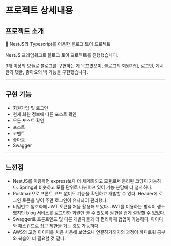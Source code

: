 # 프로젝트 상세내용

## 프로젝트 소개

<aside>
📌 NestJS와 Typescript를 이용한 블로그 토이 프로젝트

</aside>

NestJS 프레임워크로 블로그 토이 프로젝트를 진행했습니다.

3개 이상의 모듈로 블로그를 구현하는 게 목표였으며, 블로그의 회원가입, 로그인, 게시판과 댓글, 좋아요의 백 기능을 구현했습니다.

---

## 구현 기능

- 회원가입 및 로그인
- 현재 회원 정보에 따른 포스트 확인
- 모든 포스트 확인
- 포스트
- 코멘트
- 좋아요
- Swagger

---

## 느낀점

- NestJS를 이용하면 express보다 더 체계화되고 모듈로써 분리된 코딩이 가능하다. Spring과 비슷하고 모듈 단위로 나뉘어져 있어 기능 분담에 더 철저하다.
- Postman으로 프론트 코드 없이도 기능을 확인하고 개발할 수 있다. Header에 로그인 토큰을 넣어 주면 로그인이 유지되어 편리했다.
- 비밀번호 암호화에 JWT 토큰을 처음 활용해 보았다. JWT를 이용하는 방식이 생소했지만 blog 서비스를 로그인한 회원만 볼 수 있도록 권한을 쉽게 설정할 수 있었다.
- Swagger로 프론트엔드 및 다른 개발자들과 더 편리하게 협업이 가능하다. 아이디와 패스워드로 접근 제한을 거는 것도 가능하다.
- AWS의 고정 아이피를 처음 사용해 보았으나 연결하기까지의 과정이 까다로워 공부와 복습이 더 필요할 것 같다.
